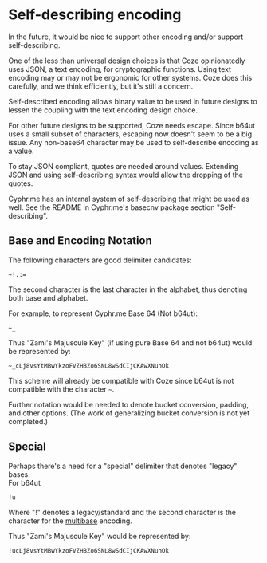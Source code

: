 # Self-describing encoding
In the future, it would be nice to support other encoding and/or support
self-describing.

One of the less than universal design choices is that Coze opinionatedly uses
JSON, a text encoding, for cryptographic functions. Using text encoding may or
may not be ergonomic for other systems. Coze does this carefully, and we think
efficiently, but it's still a concern.  

Self-described encoding allows binary value to be used in future designs to
lessen the coupling with the text encoding design choice. 

For other future designs to be supported, Coze needs escape.  Since b64ut uses a
small subset of characters, escaping now doesn't seem to be a big issue.  Any
non-base64 character may be used to self-describe encoding as a value. 

To stay JSON compliant, quotes are needed around values.  Extending JSON and
using self-describing syntax would allow the dropping of the quotes.

Cyphr.me has an internal system of self-describing that might be used as well.
See the README in Cyphr.me's basecnv package section "Self-describing".



## Base and Encoding Notation
The following characters are good delimiter candidates:

```
~!.:=
```

The second character is the last character in the alphabet, thus denoting
both base and alphabet.  

For example, to represent Cyphr.me Base 64 (Not b64ut):

```
~_
```

Thus "Zami's Majuscule Key" (if using pure Base 64 and not b64ut) would be
represented by:


```
~_cLj8vsYtMBwYkzoFVZHBZo6SNL8wSdCIjCKAwXNuhOk
```


This scheme will already be compatible with Coze since b64ut is not compatible
with the character `~`.  


Further notation would be needed to denote bucket conversion, padding, and other
options.  (The work of generalizing bucket conversion is not yet completed.)

## Special
Perhaps there's a need for a "special" delimiter that denotes "legacy" bases.  
For b64ut

```
!u
```

Where "!" denotes a legacy/standard and the second character is the character
for the [multibase](https://github.com/multiformats/multibase#multibase-table)
encoding. 


Thus "Zami's Majuscule Key"  would be represented by:


```
!ucLj8vsYtMBwYkzoFVZHBZo6SNL8wSdCIjCKAwXNuhOk
```

